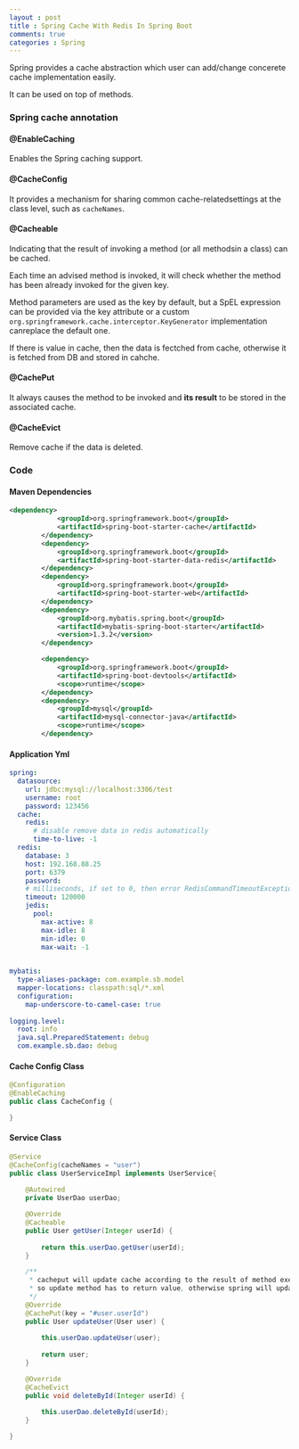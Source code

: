 ```yaml
---
layout : post
title : Spring Cache With Redis In Spring Boot
comments: true
categories : Spring
---
```


Spring provides a cache abstraction which user can add/change concerete cache implementation easily.

It can be used on top of methods.

### Spring cache annotation

#### @EnableCaching

  Enables the Spring caching support.
  
#### @CacheConfig

  It provides a mechanism for sharing common cache-relatedsettings at the class level, such as `cacheNames`.
  
#### @Cacheable

  Indicating that the result of invoking a method (or all methodsin a class) can be cached. 

  Each time an advised method is invoked, it will check whether the method has been already invoked for the given key.
  
  Method parameters are used as the key by default, but a SpEL expression can be provided via the key attribute
  or a custom `org.springframework.cache.interceptor.KeyGenerator` implementation canreplace the default one. 
  
  If there is value in cache, then the data is fectched from cache, otherwise it is fetched from DB and stored in cahche.

#### @CachePut

  It always causes the method to be invoked and **its result** to be stored in the associated cache.
  
#### @CacheEvict

  Remove cache if the data is deleted.
  
### Code

#### Maven Dependencies

```xml
<dependency>
			<groupId>org.springframework.boot</groupId>
			<artifactId>spring-boot-starter-cache</artifactId>
		</dependency>
		<dependency>
			<groupId>org.springframework.boot</groupId>
			<artifactId>spring-boot-starter-data-redis</artifactId>
		</dependency>
		<dependency>
			<groupId>org.springframework.boot</groupId>
			<artifactId>spring-boot-starter-web</artifactId>
		</dependency>
		<dependency>
			<groupId>org.mybatis.spring.boot</groupId>
			<artifactId>mybatis-spring-boot-starter</artifactId>
			<version>1.3.2</version>
		</dependency>

		<dependency>
			<groupId>org.springframework.boot</groupId>
			<artifactId>spring-boot-devtools</artifactId>
			<scope>runtime</scope>
		</dependency>
		<dependency>
			<groupId>mysql</groupId>
			<artifactId>mysql-connector-java</artifactId>
			<scope>runtime</scope>
		</dependency>
```

#### Application Yml

```yml
spring:
  datasource: 
    url: jdbc:mysql://localhost:3306/test
    username: root
    password: 123456
  cache:
    redis:
      # disable remove data in redis automatically
      time-to-live: -1
  redis:
    database: 3
    host: 192.168.88.25
    port: 6379
    password:
    # milliseconds, if set to 0, then error RedisCommandTimeoutException: Command timed out after no timeout thrown
    timeout: 120000
    jedis:    
      pool:
        max-active: 8
        max-idle: 8
        min-idle: 0
        max-wait: -1
    

mybatis:
  type-aliases-package: com.example.sb.model
  mapper-locations: classpath:sql/*.xml
  configuration:
    map-underscore-to-camel-case: true        
        
logging.level:
  root: info
  java.sql.PreparedStatement: debug
  com.example.sb.dao: debug
```

#### Cache Config Class

```java
@Configuration
@EnableCaching
public class CacheConfig {

}
```

#### Service Class

```java
@Service
@CacheConfig(cacheNames = "user")
public class UserServiceImpl implements UserService{
	
	@Autowired
	private UserDao userDao;

	@Override
	@Cacheable
	public User getUser(Integer userId) {
		
		return this.userDao.getUser(userId);
	}

	/**
	 * cacheput will update cache according to the result of method execution
	 * so update method has to return value, otherwise spring will update the cache value to null
	 */
	@Override
	@CachePut(key = "#user.userId")
	public User updateUser(User user) {
		
		this.userDao.updateUser(user);
		
		return user;
	}

	@Override
	@CacheEvict
	public void deleteById(Integer userId) {
		
		this.userDao.deleteById(userId);
	}

}
```
